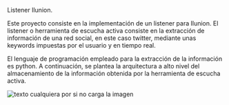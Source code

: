 Listener Ilunion.

Este proyecto consiste en la implementación de un listener para Ilunion. El listener o herramienta de escucha activa consiste en la extracción de información de una red social, en este caso twitter, mediante unas keywords impuestas por el usuario y en tiempo real.

El lenguaje de programación empleado para la extracción de la información es python.
A continuación, se plantea la arquitectura a alto nivel del almacenamiento de la información obtenida por la herramienta de escucha activa. 

![texto cualquiera por si no carga la imagen](https://github.com/franrs6/Ilunion/blob/master/Modelo_Entidad_Relaci%C3%B3n.PNG)







